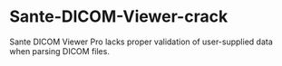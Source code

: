 # Sante-DICOM-Viewer-crack
Sante DICOM Viewer Pro lacks proper validation of user-supplied data when parsing DICOM files. 
